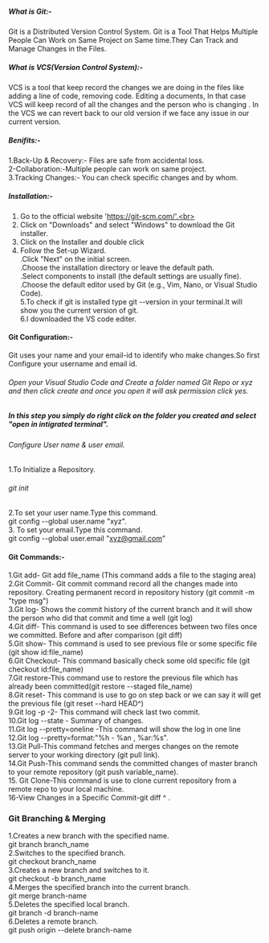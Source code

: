 ##### What is Git:-
Git is a Distributed Version Control System. Git is a Tool That Helps Multiple People Can Work on Same Project on Same time.They Can Track and Manage Changes in the Files.

##### What is VCS(Version Control System):-
VCS is a tool that keep record the changes we are doing in the files like adding a line of code, removing code. Editing a documents, In that case VCS will keep record of  all the changes and the person who is changing .
In the VCS we can revert back to our old version if we face any issue in our current version.
##### Benifits:-
1.Back-Up & Recovery:- Files are safe from accidental loss.<br>
2-Collaboration:-Multiple people can work on same project.<br>
3.Tracking Changes:- You can check specific changes and by whom.
##### Installation:-
1. Go to the official website 'https://git-scm.com/'.<br>
2. Click on "Downloads" and select "Windows" to download the Git installer.<br>
3. Click on the Installer and double click<br>
4. Follow the Set-up Wizard.<br>
   .Click "Next" on the initial screen.<br>
   .Choose the installation directory or leave the default path.<br>
   .Select components to install (the default settings are usually fine).<br>
   .Choose the default editor used by Git (e.g., Vim, Nano, or Visual Studio Code).<br>
5.To check if git is installed type git --version in your terminal.It will show you the current version of git.<br>
6.I downloaded the VS code editer.<br>
#### Git Configuration:-
Git uses your name and your email-id to identify who make changes.So first Configure your username and email id.<br>
###### Open your Visual Studio Code and Create a folder named Git Repo or xyz and then click create and once you open it will ask permission click yes. #####
##### In this step you simply do right click on the folder you created and select "open in intigrated terminal". ##### 
###### Configure User name & user email. ######
1.To Initialize a Repository.<br>
   ###### git init #######
2.To set your user name.Type this command.<br>
   git config --global user.name "xyz".<br>
3. To set your email.Type this command.<br>
   git config --global user.email "xyz@gmail.com"
#### Git Commands:- ####
1.Git add- Git add file_name (This command adds a file to the staging area) <br>
2.Git Commit- Git commit command record all the changes made into repository. Creating permanent record in repository 
  history (git commit -m "type msg") <br>
3.Git log- Shows the commit history of the current branch and it will show the person who did that commit and time a well 
  (git log) <br>
4.Git diff- This command is used to see differences between two files once we committed. Before and after comparison (git 
   diff) <br>
5.Git show- This command is used to see previous file or some specific file (git show id:file_name) <br>
6.Git Checkout- This command basically check some old specific file (git checkout id:file_name) <br>
7.Git restore-This command use to restore the previous file which has already been committed(git restore --staged file_name) <br>
8.Git reset- This command is use to go on step back or we can say it will get the previous file (git reset --hard HEAD^) <br>
9.Git log -p -2- This command will check last two commit.<br>
10.Git log --state - Summary of changes. <br>
11.Git log --pretty=oneline -This command will show the log in one line<br>
12.Git log --pretty=format:"%h - %an , %ar:%s". <br>
13.Git Pull-This command fetches and merges changes on the remote server to your working directory (git pull link).<br>
14.Git Push-This command sends the committed changes of master branch to your remote repository (git push variable_name).<br>
15. Git Clone-This command is use to clone current repository from a remote repo to your local machine. <br>
16-View Changes in a Specific Commit-git diff <commit-id>^ <commit-id>.<br>
### Git Branching & Merging ###
1.Creates a new branch with the specified name.<br>
git branch branch_name <br>
2.Switches to the specified branch.<br>
git checkout branch_name<br>
3.Creates a new branch and switches to it.<br>
git checkout -b branch_name<br>
4.Merges the specified branch into the current branch.<br>
git merge branch-name<br>
5.Deletes the specified local branch.<br>
git branch -d branch-name<br>
6.Deletes a remote branch.<br>
git push origin --delete branch-name




















 
